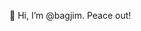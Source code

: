 👋 Hi, I’m @bagjim. Peace out!

<!---
bagjim/bagjim is a ✨ special ✨ repository because its `README.md` (this file) appears on your GitHub profile.
You can click the Preview link to take a look at your changes.
--->

